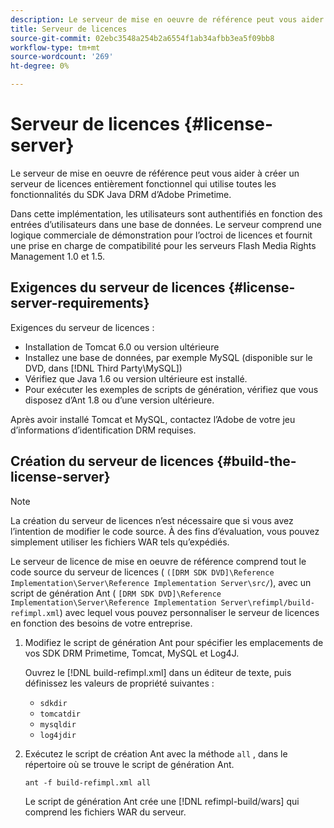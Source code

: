 ```yaml
---
description: Le serveur de mise en oeuvre de référence peut vous aider à créer un serveur de licences entièrement fonctionnel qui utilise toutes les fonctionnalités du SDK Java DRM d’Adobe Primetime.
title: Serveur de licences
source-git-commit: 02ebc3548a254b2a6554f1ab34afbb3ea5f09bb8
workflow-type: tm+mt
source-wordcount: '269'
ht-degree: 0%

---
```


# Serveur de licences {#license-server}

Le serveur de mise en oeuvre de référence peut vous aider à créer un serveur de licences entièrement fonctionnel qui utilise toutes les fonctionnalités du SDK Java DRM d’Adobe Primetime.

Dans cette implémentation, les utilisateurs sont authentifiés en fonction des entrées d’utilisateurs dans une base de données. Le serveur comprend une logique commerciale de démonstration pour l’octroi de licences et fournit une prise en charge de compatibilité pour les serveurs Flash Media Rights Management 1.0 et 1.5.

## Exigences du serveur de licences {#license-server-requirements}

Exigences du serveur de licences :

* Installation de Tomcat 6.0 ou version ultérieure
* Installez une base de données, par exemple MySQL (disponible sur le DVD, dans [!DNL Third Party\MySQL])
* Vérifiez que Java 1.6 ou version ultérieure est installé.
* Pour exécuter les exemples de scripts de génération, vérifiez que vous disposez d’Ant 1.8 ou d’une version ultérieure.

Après avoir installé Tomcat et MySQL, contactez l’Adobe de votre jeu d’informations d’identification DRM requises.

## Création du serveur de licences {#build-the-license-server}

>[!NOTE]
>
>La création du serveur de licences n’est nécessaire que si vous avez l’intention de modifier le code source. À des fins d’évaluation, vous pouvez simplement utiliser les fichiers WAR tels qu’expédiés.

Le serveur de licence de mise en oeuvre de référence comprend tout le code source du serveur de licences ( `([DRM SDK DVD]\Reference Implementation\Server\Reference Implementation Server\src/`), avec un script de génération Ant ( `[DRM SDK DVD]\Reference Implementation\Server\Reference Implementation Server\refimpl/build-refimpl.xml`) avec lequel vous pouvez personnaliser le serveur de licences en fonction des besoins de votre entreprise.

1. Modifiez le script de génération Ant pour spécifier les emplacements de vos SDK DRM Primetime, Tomcat, MySQL et Log4J.

   Ouvrez le [!DNL build-refimpl.xml] dans un éditeur de texte, puis définissez les valeurs de propriété suivantes :

   * `sdkdir`
   * `tomcatdir`
   * `mysqldir`
   * `log4jdir`

1. Exécutez le script de création Ant avec la méthode `all` , dans le répertoire où se trouve le script de génération Ant.

   ```
   ant -f build-refimpl.xml all
   ```

   Le script de génération Ant crée une [!DNL refimpl-build/wars] qui comprend les fichiers WAR du serveur.
